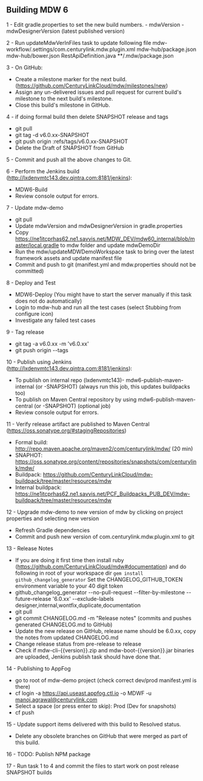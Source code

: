 ## Building MDW 6

1 - Edit gradle.properties to set the new build numbers.
    - mdwVersion
    - mdwDesignerVersion (latest published version)
    
2 - Run updateMdwVerInFiles task to update following file 
    mdw-workflow/.settings/com.centurylink.mdw.plugin.xml
    mdw-hub/package.json
    mdw-hub/bower.json
    RestApiDefinition.java
    **/.mdw/package.json
        
3 - On GitHub:
  - Create a milestone marker for the next build. (https://github.com/CenturyLinkCloud/mdw/milestones/new)
  - Assign any un-delivered issues and pull request for current build's milestone to the next build's milestone.
  - Close this build's milestone in GitHub.
    
4 - if doing formal build then delete SNAPSHOT release and tags
  - git pull
  - git tag -d v6.0.xx-SNAPSHOT 
  - git push origin :refs/tags/v6.0.xx-SNAPSHOT
  - Delete the Draft of SNAPSHOT from GitHub
     
5 - Commit and push all the above changes to Git.

6 - Perform the Jenkins build (http://lxdenvmtc143.dev.qintra.com:8181/jenkins):
  - MDW6-Build
  - Review console output for errors.
  
7 - Update mdw-demo
  - git pull
  - Update mdwVersion and mdwDesignerVersion in gradle.properties
  - Copy https://ne1itcprhas62.ne1.savvis.net/MDW_DEV/mdw60_internal/blob/master/local.gradle to mdw folder and update mdwDemoDir
  - Run the mdw/updateMDWDemoWorkspace task to bring over the latest framework assets and update manifest file
  - Commit and push to git (manifest.yml and mdw.properties should not be committed)
  
8 - Deploy and Test
  - MDW6-Deploy  (You might have to start the server manually if this task does not do automatically)
  - Login to mdw-hub and run all the test cases (select Stubbing from configure icon)
  - Investigate any failed test cases
  
9 - Tag release
  - git tag -a v6.0.xx -m 'v6.0.xx'
  - git push origin --tags
   
10 - Publish using Jenkins (http://lxdenvmtc143.dev.qintra.com:8181/jenkins):
  - To publish on internal repo (lxdenvmtc143)- mdw6-publish-maven-internal (or -SNAPSHOT) (always run this job, this updates buildpacks too)
  - To publish on Maven Central repository by using mdw6-publish-maven-central (or -SNAPSHOT) (optional job)
  - Review console output for errors.

11 - Verify release artifact are published to Maven Central (https://oss.sonatype.org/#stagingRepositories)
  - Formal build:       http://repo.maven.apache.org/maven2/com/centurylink/mdw/ (20 min)
  - SNAPHOT:            https://oss.sonatype.org/content/repositories/snapshots/com/centurylink/mdw/ 
  - Buildpack:          https://github.com/CenturyLinkCloud/mdw-buildpack/tree/master/resources/mdw
  - Internal buildpack: https://ne1itcprhas62.ne1.savvis.net/PCF_Buildpacks_PUB_DEV/mdw-buildpack/tree/master/resources/mdw

12 - Upgrade mdw-demo to new version of mdw by clicking on project properties and selecting new version
  -  Refresh Gradle dependencies
  -  Commit and push new version of com.centurylink.mdw.plugin.xml to git

13 - Release Notes
  - If you are doing it first time then install ruby (https://github.com/CenturyLinkCloud/mdw#documentation) and do following in root of your workspace dir 
    `gem install github_changelog_generator`
    Set the CHANGELOG_GITHUB_TOKEN environment variable to your 40 digit token
  - github_changelog_generator --no-pull-request  --filter-by-milestone --future-release '6.0.xx' --exclude-labels designer,internal,wontfix,duplicate,documentation
  - git pull
  - git commit CHANGELOG.md -m "Release notes" (commits and pushes generated CHANGELOG.md to GitHub)
  - Update the new release on GitHub, release name should be 6.0.xx, copy the notes from updated CHANGELOG.md
  - Change release status from pre-release to release
  - Check if mdw-cli-{{version}}.zip and mdw-boot-{{version}}.jar binaries are uploaded, Jenkins publish task should have done that.

14 - Publishing to AppFog  
   -  go to root of mdw-demo project (check correct dev/prod manifest.yml is there)
   -  cf login -a https://api.useast.appfog.ctl.io -o MDWF -u manoj.agrawal@centurylink.com
   -  Select a space (or press enter to skip): Prod (Dev for snapshots)
   -  cf push
  
15 - Update support items delivered with this build to Resolved status.
   - Delete any obsolete branches on GitHub that were merged as part of this build.

16 - TODO: Publish NPM package 

17 - Run task 1 to 4 and commit the files to start work on post release SNAPSHOT builds
    